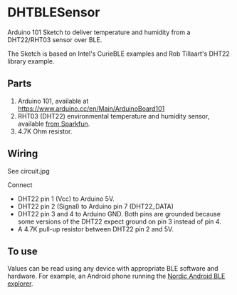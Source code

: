 # DHTBLESensor
Arduino 101 Sketch to deliver temperature and humidity from a DHT22/RHT03 sensor over BLE.

The Sketch is based on Intel's CurieBLE examples and Rob Tillaart's DHT22 library example.

## Parts
 1. Arduino 101, available at https://www.arduino.cc/en/Main/ArduinoBoard101
 1. RHT03 (DHT22) environmental temperature and humidity sensor, available [from Sparkfun](https://www.sparkfun.com/products/10167).
 1. 4.7K Ohm resistor.

## Wiring
See circuit.jpg

Connect
- DHT22 pin 1 (Vcc) to Arduino 5V.
- DHT22 pin 2 (Signal) to Arduino pin 7 (DHT22_DATA)
- DHT22 pin 3 and 4 to Arduino GND.  Both pins are grounded because some versions of the DHT22 expect ground on pin 3 instead of pin 4.
- A 4.7K pull-up resistor between DHT22 pin 2 and 5V.

## To use
Values can be read using any device with appropriate BLE software and hardware.
For example, an Android phone running the [Nordic Android BLE explorer](https://play.google.com/store/apps/details?id=no.nordicsemi.android.mcp).
